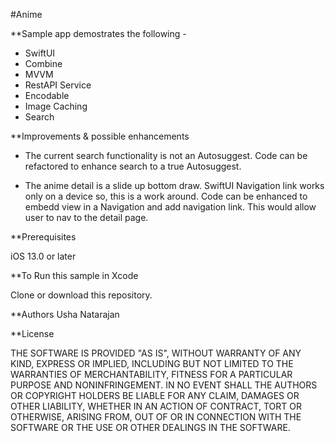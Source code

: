 #Anime 

**Sample app demostrates the following -

- SwiftUI
- Combine
- MVVM
- RestAPI Service
- Encodable
- Image Caching
- Search 

**Improvements & possible enhancements

- The current search functionality is not an Autosuggest. Code can be refactored to enhance search to a true Autosuggest.

- The anime detail is a slide up bottom draw. SwiftUI Navigation link works only on a device so, this is a work around. Code can be enhanced to embedd view in a Navigation and add navigation link. This would allow user to nav to the detail page. 

**Prerequisites 

iOS 13.0 or later

**To Run this sample in Xcode

Clone or download this repository.


**Authors
Usha Natarajan

**License

THE SOFTWARE IS PROVIDED "AS IS", WITHOUT WARRANTY OF ANY KIND, EXPRESS OR IMPLIED, INCLUDING BUT NOT LIMITED TO THE WARRANTIES OF MERCHANTABILITY, FITNESS FOR A PARTICULAR PURPOSE AND NONINFRINGEMENT. IN NO EVENT SHALL THE AUTHORS OR COPYRIGHT HOLDERS BE LIABLE FOR ANY CLAIM, DAMAGES OR OTHER LIABILITY, WHETHER IN AN ACTION OF CONTRACT, TORT OR OTHERWISE, ARISING FROM, OUT OF OR IN CONNECTION WITH THE SOFTWARE OR THE USE OR OTHER DEALINGS IN THE SOFTWARE.
